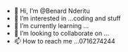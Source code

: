 - 👋 Hi, I’m @Benard Nderitu
- 👀 I’m interested in ...coding and stuff
- 🌱 I’m currently learning ...
- 💞️ I’m looking to collaborate on ...
- 📫 How to reach me ...0716274244

<!---
cock-jogoo/cock-jogoo is a ✨ special ✨ repository because its `README.md` (this file) appears on your GitHub profile.
You can click the Preview link to take a look at your changes.
--->
